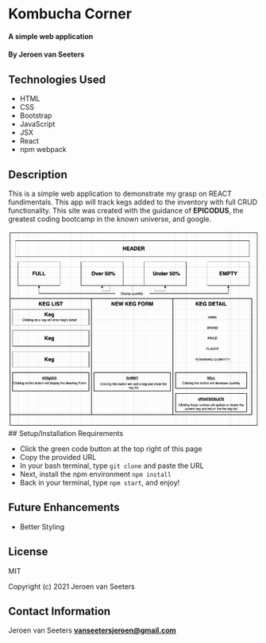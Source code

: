 # Kombucha Corner

#### A simple web application 

#### By Jeroen van Seeters

## Technologies Used

* HTML
* CSS
* Bootstrap
* JavaScript
* JSX
* React
* npm webpack

## Description

This is a simple web application to demonstrate my grasp on REACT fundimentals. This app will track kegs added to the inventory with full CRUD functionality. This site was created with the guidance of **EPICODUS**, the greatest coding bootcamp in the known universe, and google.

<img src="./src/img/wireframe.png">
## Setup/Installation Requirements

* Click the green code button at the top right of this page
* Copy the provided URL
* In your bash terminal, type `git clone` and paste the URL
* Next, install the npm environment `npm install`
* Back in your terminal, type `npm start`, and enjoy!

## Future Enhancements

* Better Styling

## License

MIT

Copyright (c) 2021 Jeroen van Seeters

## Contact Information

Jeroen van Seeters **vanseetersjeroen@gmail.com**